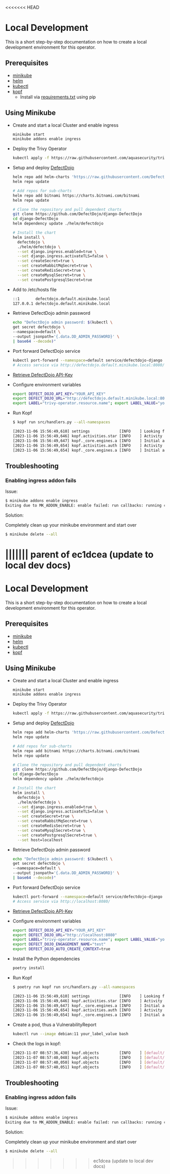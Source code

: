 <<<<<<< HEAD
# Local Development

This is a short step-by-step documentation on how to create a local development
environment for this operator.

## Prerequisites

- [minikube](https://minikube.sigs.k8s.io/docs/start/)
- [helm](https://helm.sh/docs/intro/install/)
- [kubectl](https://kubernetes.io/docs/tasks/tools/#kubectl)
- [kopf](https://github.com/nolar/kopf)
  - Install via [requirements.txt](../requirements.txt) using pip

## Using Minikube

- Create and start a local Cluster and enable ingress

  ```bash
  minikube start
  minikube addons enable ingress
  ```

- Deploy the Trivy Operator

  ```bash
  kubectl apply -f https://raw.githubusercontent.com/aquasecurity/trivy-operator/v0.16.4/deploy/static/trivy-operator.yaml
  ```

- Setup and deploy
[DefectDojo](https://github.com/DefectDojo/django-DefectDojo/blob/master/readme-docs/KUBERNETES.md)

  ```bash
  helm repo add helm-charts 'https://raw.githubusercontent.com/DefectDojo/django-DefectDojo/helm-charts'
  helm repo update

  # Add repos for sub-charts
  helm repo add bitnami https://charts.bitnami.com/bitnami
  helm repo update

  # Clone the repository and pull dependent charts
  git clone https://github.com/DefectDojo/django-DefectDojo
  cd django-DefectDojo
  helm dependency update ./helm/defectdojo

  # Install the chart
  helm install \
    defectdojo \
    ./helm/defectdojo \
    --set django.ingress.enabled=true \
    --set django.ingress.activateTLS=false \
    --set createSecret=true \
    --set createRabbitMqSecret=true \
    --set createRedisSecret=true \
    --set createMysqlSecret=true \
    --set createPostgresqlSecret=true
  ```

- Add to /etc/hosts file

  ```bash
  ::1       defectdojo.default.minikube.local
  127.0.0.1 defectdojo.default.minikube.local
  ```

- Retrieve DefectDojo admin password

  ```bash
  echo "DefectDojo admin password: $(kubectl \
  get secret defectdojo \
  --namespace=default \
  --output jsonpath='{.data.DD_ADMIN_PASSWORD}' \
  | base64 --decode)"
  ```

- Port forward DefectDojo service

  ```bash
  kubectl port-forward --namespace=default service/defectdojo-django 8080:80
  # Access service via http://defectdojo.default.minikube.local:8080/
  ```

- [Retrieve DefectDojo API-Key](http://defectdojo.default.minikube.local:8080/api/key-v2)
- Configure environment variables

  ```bash
  export DEFECT_DOJO_API_KEY="YOUR_API_KEY"
  export DEFECT_DOJO_URL="http://defectdojo.default.minikube.local:8080"
  export LABEL="trivy-operator.resource.name"; export LABEL_VALUE="your_label_value";
  ```

- Run Kopf

  ```bash
  $ kopf run src/handlers.py --all-namespaces

  [2023-11-06 15:56:49,610] settings             [INFO    ] Looking for resources with LABEL 'trivy-operator.resource.name' and LABEL_VALUE 'your_label_value'
  [2023-11-06 15:56:49,646] kopf.activities.star [INFO    ] Activity 'configure' succeeded.
  [2023-11-06 15:56:49,647] kopf._core.engines.a [INFO    ] Initial authentication has been initiated.
  [2023-11-06 15:56:49,654] kopf.activities.auth [INFO    ] Activity 'login_via_client' succeeded.
  [2023-11-06 15:56:49,654] kopf._core.engines.a [INFO    ] Initial authentication has finished.
  ```

## Troubleshooting

### Enabling ingress addon fails

Issue:

```bash
$ minikube addons enable ingress
Exiting due to MK_ADDON_ENABLE: enable failed: run callbacks: running callbacks: [waiting for app.kubernetes.io/name=ingress-nginx pods: context deadline exceeded]
```

Solution:

Completely clean up your minikube environment and start over

```bash
$ minikube delete --all
```
||||||| parent of ec1dcea (update to local dev docs)
=======
# Local Development

This is a short step-by-step documentation on how to create a local development
environment for this operator.

## Prerequisites

- [minikube](https://minikube.sigs.k8s.io/docs/start/)
- [helm](https://helm.sh/docs/intro/install/)
- [kubectl](https://kubernetes.io/docs/tasks/tools/#kubectl)
- [kopf](https://github.com/nolar/kopf)

## Using Minikube

- Create and start a local Cluster and enable ingress

  ```bash
  minikube start
  minikube addons enable ingress
  ```

- Deploy the Trivy Operator

  ```bash
  kubectl apply -f https://raw.githubusercontent.com/aquasecurity/trivy-operator/v0.16.4/deploy/static/trivy-operator.yaml
  ```

- Setup and deploy
[DefectDojo](https://github.com/DefectDojo/django-DefectDojo/blob/master/readme-docs/KUBERNETES.md)

  ```bash
  helm repo add helm-charts 'https://raw.githubusercontent.com/DefectDojo/django-DefectDojo/helm-charts'
  helm repo update

  # Add repos for sub-charts
  helm repo add bitnami https://charts.bitnami.com/bitnami
  helm repo update

  # Clone the repository and pull dependent charts
  git clone https://github.com/DefectDojo/django-DefectDojo
  cd django-DefectDojo
  helm dependency update ./helm/defectdojo

  # Install the chart
  helm install \
    defectdojo \
    ./helm/defectdojo \
    --set django.ingress.enabled=true \
    --set django.ingress.activateTLS=false \
    --set createSecret=true \
    --set createRabbitMqSecret=true \
    --set createRedisSecret=true \
    --set createMysqlSecret=true \
    --set createPostgresqlSecret=true \
    --set host=localhost
  ```

- Retrieve DefectDojo admin password

  ```bash
  echo "DefectDojo admin password: $(kubectl \
  get secret defectdojo \
  --namespace=default \
  --output jsonpath='{.data.DD_ADMIN_PASSWORD}' \
  | base64 --decode)"
  ```

- Port forward DefectDojo service

  ```bash
  kubectl port-forward --namespace=default service/defectdojo-django 8080:80
  # Access service via http://localhost:8080/
  ```

- [Retrieve DefectDojo API-Key](http://localhost:8080/api/key-v2)
- Configure environment variables

  ```bash
  export DEFECT_DOJO_API_KEY="YOUR_API_KEY"
  export DEFECT_DOJO_URL="http://localhost:8080"
  export LABEL="trivy-operator.resource.name"; export LABEL_VALUE="your_label_value";
  export DEFECT_DOJO_ENGAGEMENT_NAME="test"
  export DEFECT_DOJO_AUTO_CREATE_CONTEXT=true
  ```

- Install the Python dependencies

  ```bash
  poetry install
  ```

- Run Kopf

  ```bash
  $ poetry run kopf run src/handlers.py --all-namespaces

  [2023-11-06 15:56:49,610] settings             [INFO    ] Looking for resources with LABEL 'trivy-operator.resource.name' and LABEL_VALUE 'your_label_value'
  [2023-11-06 15:56:49,646] kopf.activities.star [INFO    ] Activity 'configure' succeeded.
  [2023-11-06 15:56:49,647] kopf._core.engines.a [INFO    ] Initial authentication has been initiated.
  [2023-11-06 15:56:49,654] kopf.activities.auth [INFO    ] Activity 'login_via_client' succeeded.
  [2023-11-06 15:56:49,654] kopf._core.engines.a [INFO    ] Initial authentication has finished.
  ```

- Create a pod, thus a VulnerabilityReport

  ```bash
  kubectl run --image debian:11 your_label_value bash
  ```

- Check the logs in kopf:

  ```bash
  [2023-11-07 08:57:36,430] kopf.objects         [INFO    ] [default/pod-your_label_value] Working on pod-your_label_value
  [2023-11-07 08:57:40,048] kopf.objects         [INFO    ] [default/pod-your_label_value] Finished pod-your_label_value
  [2023-11-07 08:57:40,050] kopf.objects         [INFO    ] [default/pod-your_label_value] Handler 'send_to_dojo' succeeded.
  [2023-11-07 08:57:40,051] kopf.objects         [INFO    ] [default/pod-your_label_value] Creation is processed: 1 succeeded; 0 failed.
  ```

## Troubleshooting

### Enabling ingress addon fails

Issue:

```bash
$ minikube addons enable ingress
Exiting due to MK_ADDON_ENABLE: enable failed: run callbacks: running callbacks: [waiting for app.kubernetes.io/name=ingress-nginx pods: context deadline exceeded]
```

Solution:

Completely clean up your minikube environment and start over

```bash
$ minikube delete --all
```
>>>>>>> ec1dcea (update to local dev docs)
